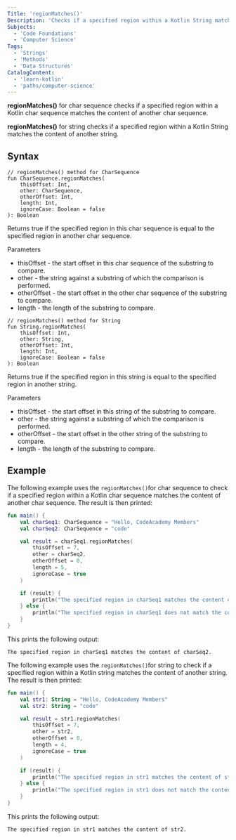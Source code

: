 ```yaml
---
Title: 'regionMatches()'
Description: 'Checks if a specified region within a Kotlin String matches the content of another string.'
Subjects:
  - 'Code Foundations'
  - 'Computer Science'
Tags:
  - 'Strings'
  - 'Methods'
  - 'Data Structures'
CatalogContent:
  - 'learn-kotlin'
  - 'paths/computer-science'
---
```


**regionMatches()** for char sequence checks if a specified region within a Kotlin char sequence matches the content of another char sequence.

**regionMatches()** for string checks if a specified region within a Kotlin String matches the content of another string.

## Syntax

```pseudo
// regionMatches() method for CharSequence
fun CharSequence.regionMatches(
    thisOffset: Int,
    other: CharSequence,
    otherOffset: Int,
    length: Int,
    ignoreCase: Boolean = false
): Boolean
```

Returns true if the specified region in this char sequence is equal to the specified region in another char sequence.

Parameters

- thisOffset - the start offset in this char sequence of the substring to compare.
- other - the string against a substring of which the comparison is performed.
- otherOffset - the start offset in the other char sequence of the substring to compare.
- length - the length of the substring to compare.

```pseudo
// regionMatches() method for String
fun String.regionMatches(
    thisOffset: Int,
    other: String,
    otherOffset: Int,
    length: Int,
    ignoreCase: Boolean = false
): Boolean
```

Returns true if the specified region in this string is equal to the specified region in another string.

Parameters

- thisOffset - the start offset in this string of the substring to compare.
- other - the string against a substring of which the comparison is performed.
- otherOffset - the start offset in the other string of the substring to compare.
- length - the length of the substring to compare.

## Example

The following example uses the `regionMatches()`for char sequence to check if a specified region within a Kotlin char sequence matches the content of another char sequence. The result is then printed:

```kotlin
fun main() {
    val charSeq1: CharSequence = "Hello, CodeAcademy Members"
    val charSeq2: CharSequence = "code"

    val result = charSeq1.regionMatches(
        thisOffset = 7,
        other = charSeq2,
        otherOffset = 0,
        length = 5,
        ignoreCase = true
    )

    if (result) {
        println("The specified region in charSeq1 matches the content of charSeq2.")
    } else {
        println("The specified region in charSeq1 does not match the content of charSeq2.")
    }
}
```

This prints the following output:

```shell
The specified region in charSeq1 matches the content of charSeq2.
```

The following example uses the `regionMatches()`for string to check if a specified region within a Kotlin string matches the content of another string. The result is then printed:

```kotlin
fun main() {
    val str1: String = "Hello, CodeAcademy Members"
    val str2: String = "code"

    val result = str1.regionMatches(
        thisOffset = 7,
        other = str2,
        otherOffset = 0,
        length = 4,
        ignoreCase = true
    )

    if (result) {
        println("The specified region in str1 matches the content of str2.")
    } else {
        println("The specified region in str1 does not match the content of str2.")
    }
}
```

This prints the following output:

```shell
The specified region in str1 matches the content of str2.
```
